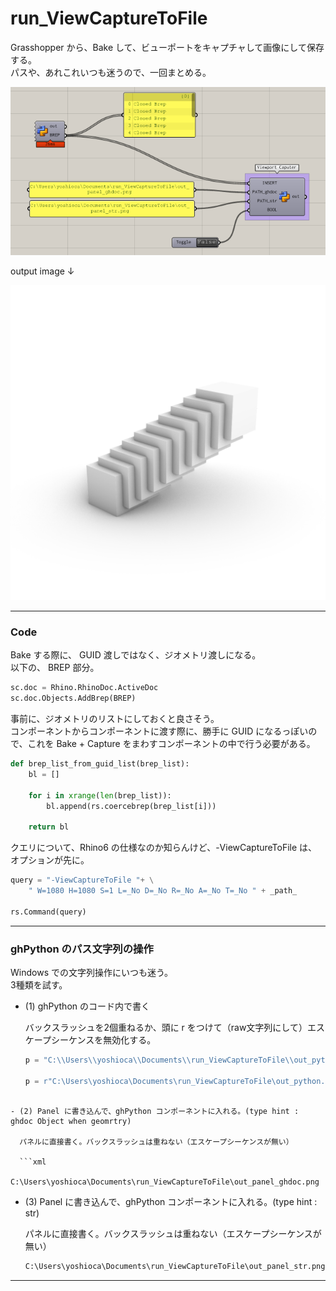 # run_ViewCaptureToFile  


Grasshopper から、Bake して、ビューポートをキャプチャして画像にして保存する。  
パスや、あれこれいつも迷うので、一回まとめる。  

![run_ViewCaptureToFile](run_ViewCaptureToFile.png)  

output image ↓  

![capture](out_python.png)  


---  


### Code  


Bake する際に、 GUID 渡しではなく、ジオメトリ渡しになる。  
以下の、 BREP 部分。  

```Python
sc.doc = Rhino.RhinoDoc.ActiveDoc
sc.doc.Objects.AddBrep(BREP)
```

事前に、ジオメトリのリストにしておくと良さそう。  
コンポーネントからコンポーネントに渡す際に、勝手に GUID になるっぽいので、これを Bake + Capture をまわすコンポーネントの中で行う必要がある。  

```Python
def brep_list_from_guid_list(brep_list):
    bl = []
    
    for i in xrange(len(brep_list)):
        bl.append(rs.coercebrep(brep_list[i]))
      
    return bl
```

クエリについて、Rhino6 の仕様なのか知らんけど、-ViewCaptureToFile は、オプションが先に。  
```Python
query = "-ViewCaptureToFile "+ \
    " W=1080 H=1080 S=1 L=_No D=_No R=_No A=_No T=_No " + _path_

rs.Command(query)
```


---  


### ghPython のパス文字列の操作  


Windows での文字列操作にいつも迷う。  
3種類を試す。  


- (1) ghPython のコード内で書く  

  バックスラッシュを2個重ねるか、頭に r をつけて（raw文字列にして）エスケープシーケンスを無効化する。  

  ```Python
  p = "C:\\Users\\yoshioca\\Documents\\run_ViewCaptureToFile\\out_python.png"

  p = r"C:\Users\yoshioca\Documents\run_ViewCaptureToFile\out_python.png"
```

- (2) Panel に書き込んで、ghPython コンポーネントに入れる。(type hint : ghdoc Object when geomrtry)  

  パネルに直接書く。バックスラッシュは重ねない（エスケープシーケンスが無い）  

  ```xml
  C:\Users\yoshioca\Documents\run_ViewCaptureToFile\out_panel_ghdoc.png
```

- (3) Panel に書き込んで、ghPython コンポーネントに入れる。(type hint : str)  

  パネルに直接書く。バックスラッシュは重ねない（エスケープシーケンスが無い）

  ```xml
  C:\Users\yoshioca\Documents\run_ViewCaptureToFile\out_panel_str.png
  ```


---  